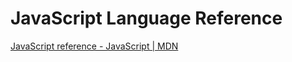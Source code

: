 # JavaScript Language Reference

[JavaScript reference - JavaScript | MDN](https://developer.mozilla.org/en-US/docs/Web/JavaScript/Reference)
